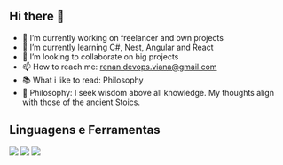## Hi there 👋

- 🔭 I’m currently working on freelancer and own projects
- 🌱 I’m currently learning C#, Nest, Angular and React
- 👯 I’m looking to collaborate on big projects
- 📫 How to reach me: renan.devops.viana@gmail.com
- :books: What i like to read: Philosophy
- 🧠 Philosophy: I seek wisdom above all knowledge. My thoughts align with those of the ancient Stoics.


## Linguagens e Ferramentas
<img src="https://img.shields.io/badge/JavaScript-F7DF1E?style=for-the-badge&logo=javascript&logoColor=black" />
<img src="https://img.shields.io/badge/Python-3776AB?style=for-the-badge&logo=python&logoColor=white" />
<img src="https://img.shields.io/badge/Sequelize-52B0E7?logo=sequelize&logoColor=fff)" />
